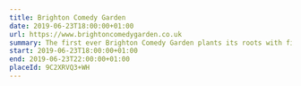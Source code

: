 ```yaml
---
title: Brighton Comedy Garden
date: 2019-06-23T18:00:00+01:00
url: https://www.brightoncomedygarden.co.uk
summary: The first ever Brighton Comedy Garden plants its roots with five nights of sensational stand-up in the big top paired with street-food, craft beers and more in the glorious Preston Park.
start: 2019-06-23T18:00:00+01:00
end: 2019-06-23T22:00:00+01:00
placeId: 9C2XRVQ3+WH
---
```

